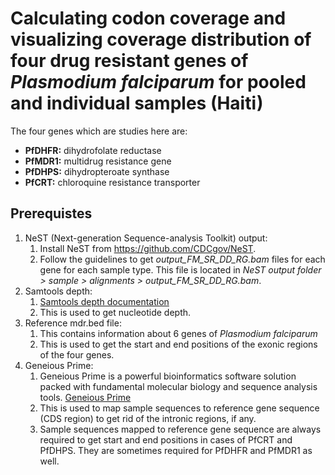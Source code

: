 # Calculating codon coverage and visualizing coverage distribution of four drug resistant genes of _Plasmodium falciparum_ for pooled and individual samples (Haiti)

The four genes which are studies here are:
- **PfDHFR:** dihydrofolate reductase
- **PfMDR1:** multidrug resistance gene
- **PfDHPS:** dihydropteroate synthase
- **PfCRT:** chloroquine resistance transporter

## Prerequistes

1. NeST (Next-generation Sequence-analysis Toolkit) output:
	1. Install NeST from https://github.com/CDCgov/NeST.
	2. Follow the guidelines to get _output_FM_SR_DD_RG.bam_ files for each gene for each sample type. This file is located in _NeST output folder > sample > alignments > output_FM_SR_DD_RG.bam_.
2. Samtools depth:
	1. [Samtools depth documentation](http://www.htslib.org/doc/samtools-depth.html)
	2. This is used to get nucleotide depth.
3. Reference mdr.bed file:
	1. This contains information about 6 genes of _Plasmodium falciparum_
	2. This is used to get the start and end positions of the exonic regions of the four genes.
4. Geneious Prime:
	1. Geneious Prime is a powerful bioinformatics software solution packed with fundamental molecular biology and sequence analysis tools. [Geneious Prime](https://www.geneious.com/)
	2. This is used to map sample sequences to reference gene sequence (CDS region) to get rid of the intronic regions, if any.
	3. Sample sequences mapped to reference gene sequence are always required to get start and end positions in cases of PfCRT and PfDHPS. They are sometimes required for PfDHFR and PfMDR1 as well.
	

